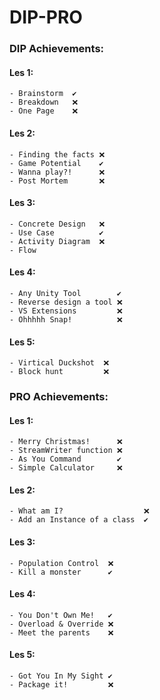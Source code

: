 # DIP-PRO
### DIP Achievements:
  #### Les 1:
    - Brainstorm  ✔️
    - Breakdown   ❌
    - One Page    ❌
  #### Les 2:
    - Finding the facts ❌
    - Game Potential    ✔️
    - Wanna play?!      ❌
    - Post Mortem       ❌
  #### Les 3:
    - Concrete Design   ❌
    - Use Case          ✔️
    - Activity Diagram  ❌
    - Flow
  #### Les 4:
    - Any Unity Tool        ✔️
    - Reverse design a tool ❌
    - VS Extensions         ❌
    - Ohhhhh Snap!          ❌
  #### Les 5:
    - Virtical Duckshot  ❌
    - Block hunt         ❌

### PRO Achievements:
  #### Les 1:
    - Merry Christmas!      ❌
    - StreamWriter function ❌
    - As You Command        ✔️
    - Simple Calculator     ❌
  #### Les 2:
    - What am I?                  ❌
    - Add an Instance of a class  ✔️

  #### Les 3:
    - Population Control  ❌
    - Kill a monster      ✔️
  #### Les 4:
    - You Don't Own Me!   ✔️
    - Overload & Override ❌
    - Meet the parents    ❌
  #### Les 5:
    - Got You In My Sight ✔️
    - Package it!         ❌
